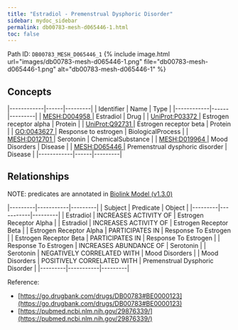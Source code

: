 ```yaml
---
title: "Estradiol - Premenstrual Dysphoric Disorder"
sidebar: mydoc_sidebar
permalink: db00783-mesh-d065446-1.html
toc: false 
---
```



Path ID: `DB00783_MESH_D065446_1`
{% include image.html url="images/db00783-mesh-d065446-1.png" file="db00783-mesh-d065446-1.png" alt="db00783-mesh-d065446-1" %}

## Concepts

|------------|------|---------|
| Identifier | Name | Type    |
|------------|------|---------|
| <a href="https://identifiers.org/MESH:D004958">MESH:D004958 </a> | Estradiol | Drug |
| <a href="https://identifiers.org/UniProt:P03372">UniProt:P03372 </a> | Estrogen receptor alpha | Protein |
| <a href="https://identifiers.org/UniProt:Q92731">UniProt:Q92731 </a> | Estrogen receptor beta | Protein |
| <a href="https://identifiers.org/GO:0043627">GO:0043627 </a> | Response to estrogen | BiologicalProcess |
| <a href="https://identifiers.org/MESH:D012701">MESH:D012701 </a> | Serotonin | ChemicalSubstance |
| <a href="https://identifiers.org/MESH:D019964">MESH:D019964 </a> | Mood Disorders | Disease |
| <a href="https://identifiers.org/MESH:D065446">MESH:D065446 </a> | Premenstrual dysphoric disorder | Disease |
|------------|------|---------|

## Relationships


NOTE: predicates are annotated in <a href="https://github.com/biolink/biolink-model/releases/tag/v1.3.0">Biolink Model (v1.3.0)</a>

|---------|-----------|---------|
| Subject | Predicate | Object  |
|---------|-----------|---------|
| Estradiol | INCREASES ACTIVITY OF | Estrogen Receptor Alpha |
| Estradiol | INCREASES ACTIVITY OF | Estrogen Receptor Beta |
| Estrogen Receptor Alpha | PARTICIPATES IN | Response To Estrogen |
| Estrogen Receptor Beta | PARTICIPATES IN | Response To Estrogen |
| Response To Estrogen | INCREASES ABUNDANCE OF | Serotonin |
| Serotonin | NEGATIVELY CORRELATED WITH | Mood Disorders |
| Mood Disorders | POSITIVELY CORRELATED WITH | Premenstrual Dysphoric Disorder |
|---------|-----------|---------|

Reference: 
  - [https://go.drugbank.com/drugs/DB00783#BE0000123](https://go.drugbank.com/drugs/DB00783#BE0000123)
  - [https://pubmed.ncbi.nlm.nih.gov/29876339/](https://pubmed.ncbi.nlm.nih.gov/29876339/)
